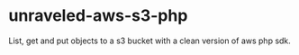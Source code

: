 # unraveled-aws-s3-php

List, get and put objects to a s3 bucket with a clean version of aws php sdk.
